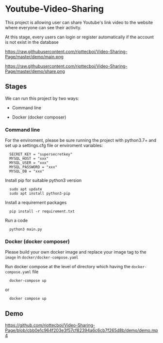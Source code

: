 
# Youtube-Video-Sharing

This project is allowing user can share Youtube's link video to the website where everyone can see their activity.

At this stage, every users can login or register automatically if the account is not exist in the database

https://raw.githubusercontent.com/riottecboi/Video-Sharing-Page/master/demo/main.png

https://raw.githubusercontent.com/riottecboi/Video-Sharing-Page/master/demo/share.png


## Stages

We can run this project by two ways:

- Command line 

- Docker (docker composer)

### Command line

For the enviroment, please be sure running the project with python3.7+ and set up a settings.cfg file or enviroment variables:

```http
  SECRET_KEY = "supersecretkey"
  MYSQL_HOST = "xxx"
  MYSQL_USER = "xxx"
  MYSQL_PASSWORD = "xxx"
  MYSQL_DB = "xxx"
```

Install pip for suitable python3 version

```http
  sudo apt update
  sudo apt install python3-pip
```
Install a requirement packages

```http
  pip install -r requirement.txt
```
Run a code

```http
  python3 main.py
```
### Docker (docker composer)

Please build your own docker image and replace your image tag to the `image` in `docker/docker-compose.yaml`

Run docker compose at the level of directory which having the `docker-compose.yaml` file

```http
  docker-compose up
```

or

```http
  docker compose up
```

## Demo

https://github.com/riottecboi/Video-Sharing-Page/blob/cbb0e1c964f203e3f57cf82394a6c6cb7f265d8b/demo/demo.mp4